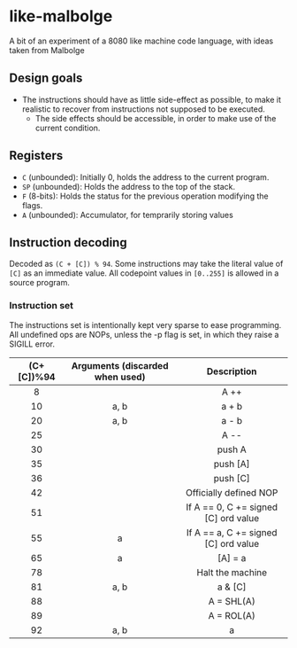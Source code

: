 # like-malbolge
A bit of an experiment of a 8080 like machine code language, with ideas taken from Malbolge
## Design goals
* The instructions should have as little side-effect as possible, to make it realistic to recover from instructions not supposed to be executed.
  * The side effects should be accessible, in order to make use of the current condition.

## Registers
* `C` (unbounded): Initially 0, holds the address to the current program.
* `SP` (unbounded): Holds the address to the top of the stack.
* `F` (8-bits): Holds the status for the previous operation modifying the flags.
* `A` (unbounded): Accumulator, for temprarily storing values

## Instruction decoding
Decoded as `(C + [C]) % 94`. Some instructions may take the literal value of `[C]` as an immediate value. All codepoint values in `[0..255]` is allowed in a source program.

### Instruction set
The instructions set is intentionally kept very sparse to ease programming.
All undefined ops are NOPs, unless the -p flag is set, in which they raise a SIGILL error.

|  (C+[C])%94  | Arguments (discarded when used) | Description |
| :----------: | :-------: | :---------: |
|      8       |           |    A ++     |
|      10      |   a, b    |    a + b    |
|      20      |   a, b    |    a - b    |
|      25      |           |    A --     |
|      30      |           |    push A   |
|      35      |           |   push [A]  |
|      36      |           |   push [C]  |
|      42      |           | Officially defined NOP |
|      51      |           | If A == 0, C += signed [C] ord value |
|      55      |   a       | If A == a, C += signed [C] ord value |
|      65      |   a       | [A] = a     |
|      78      |           | Halt the machine |
|      81      |   a, b    |    a & [C]  |
|      88      |           |  A = SHL(A) |
|      89      |           |  A = ROL(A) |
|      92      |   a, b    |    a | [C]  |

